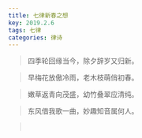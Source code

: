 ```yaml
---
title: 七律新春之想
key: 2019.2.6
tags: 七律
categories: 律诗
---
```


<blockquote class="blockquote-center">四季轮回缘当今，除夕辞岁又归新。
</blockquote>
<blockquote class="blockquote-center">早梅花放傲冷雨，老木枝萌俏初春。
</blockquote>
<blockquote class="blockquote-center">嫩草返青向茂盛，幼竹叠翠应清纯。
</blockquote>
<blockquote class="blockquote-center">东风借我歌一曲，妙趣知音属何人。
</blockquote>
<blockquote class="blockquote-center"></br>
</blockquote>
